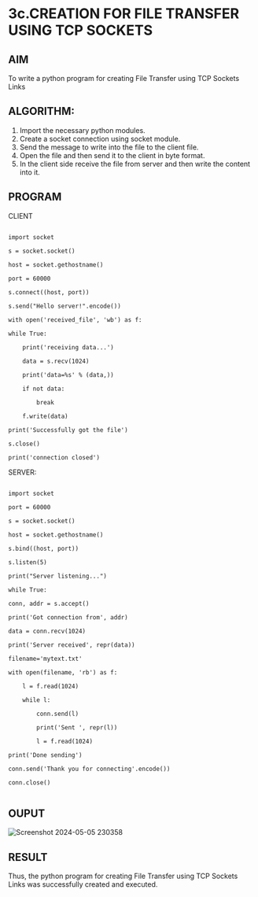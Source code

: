 # 3c.CREATION FOR FILE TRANSFER USING TCP SOCKETS
## AIM
To write a python program for creating File Transfer using TCP Sockets Links
## ALGORITHM:
1. Import the necessary python modules.
2. Create a socket connection using socket module.
3. Send the message to write into the file to the client file.
4. Open the file and then send it to the client in byte format.
5. In the client side receive the file from server and then write the content into it.
## PROGRAM

CLIENT

```

import socket

s = socket.socket()

host = socket.gethostname()

port = 60000

s.connect((host, port))

s.send("Hello server!".encode())

with open('received_file', 'wb') as f:

while True:

    print('receiving data...')
    
    data = s.recv(1024)
    
    print('data=%s' % (data,))
    
    if not data:
    
        break
        
    f.write(data)

print('Successfully got the file')

s.close()

print('connection closed')

```




SERVER:

```

import socket

port = 60000

s = socket.socket()

host = socket.gethostname()

s.bind((host, port))

s.listen(5)

print("Server listening...")

while True:

conn, addr = s.accept() 

print('Got connection from', addr)

data = conn.recv(1024)

print('Server received', repr(data))

filename='mytext.txt'

with open(filename, 'rb') as f:

    l = f.read(1024)
    
    while l:
    
        conn.send(l)
        
        print('Sent ', repr(l))
        
        l = f.read(1024)
        
print('Done sending')

conn.send('Thank you for connecting'.encode())

conn.close()


```


## OUPUT

![Screenshot 2024-05-05 230358](https://github.com/ZafreenJagir/3c.FILE_TRANSFER_USING_TCP_SOCKETS/assets/144870573/0c571175-2e1b-4913-b962-0c8d0d91c402)



## RESULT
Thus, the python program for creating File Transfer using TCP Sockets Links was 
successfully created and executed.

